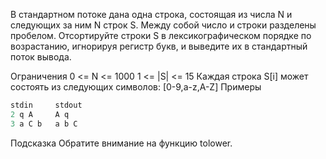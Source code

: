 В стандартном потоке дана одна строка, состоящая из числа N и следующих за ним N строк S. Между собой число и строки разделены пробелом.
Отсортируйте строки S в лексикографическом порядке по возрастанию, игнорируя регистр букв, и выведите их в стандартный поток вывода.

Ограничения
0 <= N <= 1000
1 <= |S| <= 15
Каждая строка S[i] может состоять из следующих символов: [0-9,a-z,A-Z]
Примеры

```cpp
stdin	  stdout
2 q A	  A q
3 a C b	  a b C
```
Подсказка
Обратите внимание на функцию tolower.